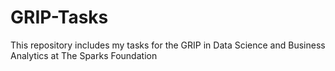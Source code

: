 # GRIP-Tasks
This repository includes my tasks for the GRIP in Data Science and Business Analytics at The Sparks Foundation
